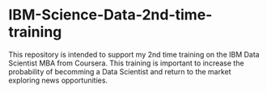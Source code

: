 # IBM-Science-Data-2nd-time-training
This repository is intended to support my 2nd time training on the IBM Data Scientist MBA from Coursera.
This training is important to increase the probability of becomming a Data Scientist and return to the market exploring news opportunities.
